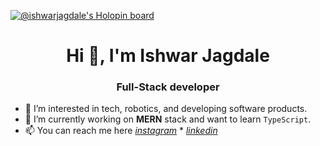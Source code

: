 [![@ishwarjagdale's Holopin board](https://holopin.io/api/user/board?user=ishwarjagdale)](https://holopin.io/@ishwarjagdale)
<h1 align="center">Hi 👋, I'm Ishwar Jagdale</h1>
<h3 align="center">Full-Stack developer</h3>

- 👀 I’m interested in tech, robotics, and developing software products. 
- 🌱 I’m currently working on **MERN** stack and want to learn `TypeScript`.
- 📫 You can reach me here *[instagram](https://www.instagram.com/ishwarjagdale_/)* * *[linkedin](https://www.linkedin.com/in/ishwar-jagdale/)*
